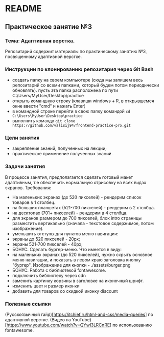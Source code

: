 # README

## Практическое занятие №3

### Тема: Адаптивная верстка.

Репозитарий содержит материалы по практическому занятию №3, посвященному адаптивной верстке.

### Инструкции по клонированию репозитария через Git Bash
- создать папку на своем компьютере (сюда мы запишем весь репозитарий со всеми папками, который будем потом периодически обновлять). пусть эта папка расположена по пути C:/Users/MyUser/Desktop/practice
- открыть командную строку (клавиши windows + R, в открывшемся окне ввести "cmd" и нажать Enter)
- в командной  строке перейти в свою папку командой ```cd C:\Users\MyUser\Desktop\practice```
- выполнить команду ```git clone https://github.com/valisij94/frontend-practice-pro.git```


### Цели занятия
- закрепление знаний, полученных на лекции;
- практическое применение полученных знаний.

### Задачи занятия
В процессе занятия, предполагается сделать готовый макет адаптивным, т.е обеспечить нормальную отрисовку на всех видах экранов. Требования:
- На маленьких экранах (до 520 пикселей) - рендерим список товаров в 1 столбец.
- на больших планшетах (521-700 пикселей) - рендерим в 2 столбца.
- на десктопах (701+ пикселей) - рендерим в 4 столбца.
- для экранов размером до 700 пикселей, блок intro страницы разместить вертикально (сначала - текстовое содержимое, потом изображение).
- уменьшить отступы для пунктов меню навигации:
 - экраны до 520 пикселей - 20px;
 - экраны 521-700 пикселей - 40px;
- БОНУС. Сделать бургер-меню. Что имеется в виду:
 - на маленьких экранах (до 520 пикселей), нужно скрыть основное меню навигации, и показать в левом краю заголовка кнопку "бургер". Изображение для кнопки - ./assets/burger.png
- БОНУС. Работа с библиотекой fontawesome.
 - подключить библиотеку через cdn
 - заменить картинку корзины в заголовке на иконочный шрифт.
 - изменить цвет и размер иконки
 - добавить для товаров со скидкой иконку discount

### Полезные ссылки
(Русскоязычный гайд)[https://itchief.ru/html-and-css/media-queries] по адаптивной верстке.
(Видео на YouTube)[https://www.youtube.com/watch?v=QYwI3LRCnRE] по использованию fontawesome.